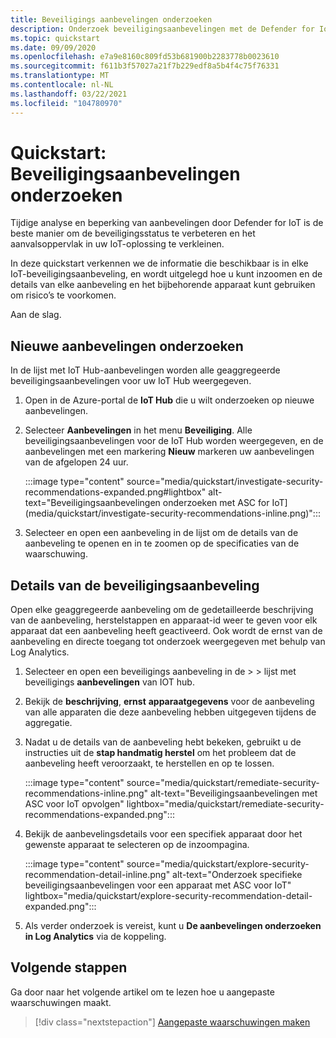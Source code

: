 ```yaml
---
title: Beveiligings aanbevelingen onderzoeken
description: Onderzoek beveiligingsaanbevelingen met de Defender for IoT-beveiligingsservice.
ms.topic: quickstart
ms.date: 09/09/2020
ms.openlocfilehash: e7a9e8160c809fd53b681900b2283778b0023610
ms.sourcegitcommit: f611b3f57027a21f7b229edf8a5b4f4c75f76331
ms.translationtype: MT
ms.contentlocale: nl-NL
ms.lasthandoff: 03/22/2021
ms.locfileid: "104780970"
---
```

# <a name="quickstart-investigate-security-recommendations"></a>Quickstart: Beveiligingsaanbevelingen onderzoeken


Tijdige analyse en beperking van aanbevelingen door Defender for IoT is de beste manier om de beveiligingsstatus te verbeteren en het aanvalsoppervlak in uw IoT-oplossing te verkleinen.

In deze quickstart verkennen we de informatie die beschikbaar is in elke IoT-beveiligingsaanbeveling, en wordt uitgelegd hoe u kunt inzoomen en de details van elke aanbeveling en het bijbehorende apparaat kunt gebruiken om risico’s te voorkomen.

Aan de slag.

## <a name="investigate-new-recommendations"></a>Nieuwe aanbevelingen onderzoeken

In de lijst met IoT Hub-aanbevelingen worden alle geaggregeerde beveiligingsaanbevelingen voor uw IoT Hub weergegeven.

1.  Open in de Azure-portal de **IoT Hub** die u wilt onderzoeken op nieuwe aanbevelingen.

1.  Selecteer **Aanbevelingen** in het menu **Beveiliging**. Alle beveiligingsaanbevelingen voor de IoT Hub worden weergegeven, en de aanbevelingen met een markering **Nieuw** markeren uw aanbevelingen van de afgelopen 24 uur. 

    :::image type="content" source="media/quickstart/investigate-security-recommendations-expanded.png#lightbox" alt-text="Beveiligingsaanbevelingen onderzoeken met ASC for IoT](media/quickstart/investigate-security-recommendations-inline.png)":::


1.  Selecteer en open een aanbeveling in de lijst om de details van de aanbeveling te openen en in te zoomen op de specificaties van de waarschuwing.

## <a name="security-recommendation-details"></a>Details van de beveiligingsaanbeveling

Open elke geaggregeerde aanbeveling om de gedetailleerde beschrijving van de aanbeveling, herstelstappen en apparaat-id weer te geven voor elk apparaat dat een aanbeveling heeft geactiveerd. Ook wordt de ernst van de aanbeveling en directe toegang tot onderzoek weergegeven met behulp van Log Analytics.

1.  Selecteer en open een beveiligings aanbeveling in de   >    >  lijst met beveiligings **aanbevelingen** van IOT hub.

1.  Bekijk de **beschrijving**, **ernst** **apparaatgegevens** voor de aanbeveling van alle apparaten die deze aanbeveling hebben uitgegeven tijdens de aggregatie. 

1.  Nadat u de details van de aanbeveling hebt bekeken, gebruikt u de instructies uit de **stap handmatig herstel** om het probleem dat de aanbeveling heeft veroorzaakt, te herstellen en op te lossen. 

    :::image type="content" source="media/quickstart/remediate-security-recommendations-inline.png" alt-text="Beveiligingsaanbevelingen met ASC voor IoT opvolgen" lightbox="media/quickstart/remediate-security-recommendations-expanded.png":::

1.  Bekijk de aanbevelingsdetails voor een specifiek apparaat door het gewenste apparaat te selecteren op de inzoompagina.

    :::image type="content" source="media/quickstart/explore-security-recommendation-detail-inline.png" alt-text="Onderzoek specifieke beveiligingsaanbevelingen voor een apparaat met ASC voor IoT" lightbox="media/quickstart/explore-security-recommendation-detail-expanded.png":::

1.  Als verder onderzoek is vereist, kunt u **De aanbevelingen onderzoeken in Log Analytics** via de koppeling. 

## <a name="next-steps"></a>Volgende stappen

Ga door naar het volgende artikel om te lezen hoe u aangepaste waarschuwingen maakt.

> [!div class="nextstepaction"]
> [Aangepaste waarschuwingen maken](quickstart-create-custom-alerts.md)

